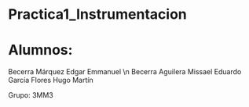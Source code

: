 # Practica1_Instrumentacion

# Alumnos:

Becerra Márquez Edgar Emmanuel \n
Becerra Aguilera Missael Eduardo
García Flores Hugo Martín 

Grupo: 3MM3


